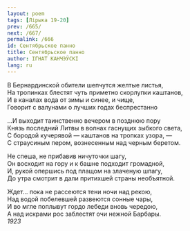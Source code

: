 ```yaml
---
layout: poem
tags: [Лірыка 19-20]
prev: /665/
next: /667/
permalink: /666
id: Сентябрьское панно
title: Сентябрьское панно
author: ІГНАТ КАНЧЭЎСКІ
lang: ru
---
```



В Бернардинской обители шепчутся желтые листья,  
На тропинках блестят чуть приметно скорлупки каштанов,  
И в каналах вода от зимы и синее, и чище,  
Говорит с валунами о лучших годах беспрестанно  

...И выходит таинственно вечером в позднюю пору  
Князь последний Литвы в волнах гаснущих зыбкого света,  
С бородой кучерявой — каштанов на тропках узора, —  
С страусиным пером, вознесенным над черным беретом.  

Не спеша, не прибавив ничуточки шагу,  
Он восходит на гору и к башне подходит громадной,  
И, рукой опершись под плащом на злаченую шпагу,  
До утра смотрит в дали притихшей страны необъятной.  

Ждет... пока не рассеются тени ночи над рекою,  
Над водой побелевшей развеются сонные чары,  
И во мгле поплывут гордо лебеди вновь чередою,  
А над искрами рос заблестят очи нежной Барбары.  
*1923*  
